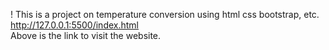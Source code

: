 !
This is a project on temperature conversion using html css bootstrap, etc.
http://127.0.0.1:5500/index.html<br>
Above is the link to visit the website.

<br>
 
